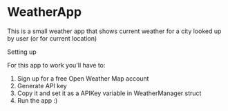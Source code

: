 # WeatherApp
This is a small weather app that shows current weather for a city looked up by user (or for current location)

Setting up

For this app to work you'll have to:
1) Sign up for a free Open Weather Map account
2) Generate API key
3) Copy it and set it as a APIKey variable in WeatherManager struct
4) Run the app :)
